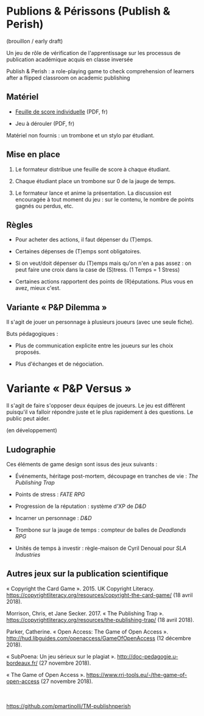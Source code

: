# Publions &amp; Périssons (Publish &amp; Perish)

(brouillon / early draft)

Un jeu de rôle de vérification de l'apprentissage sur les processus de publication académique acquis en classe inversée

Publish &amp; Perish : a role-playing game to check comprehension of learners after a flipped classroom on academic publishing

## Matériel

- [Feuille de score individuelle](https://github.com/pmartinolli/TM-publishnperish/blob/master/files/pnp-points-v1.2.fr.pdf) (PDF, fr)

- Jeu à dérouler (PDF, fr)

Matériel non fournis : un trombone et un stylo par étudiant.

## Mise en place

1. Le formateur distribue une feuille de score à chaque étudiant. 

2. Chaque étudiant place un trombone sur 0 de la jauge de temps.

3. Le formateur lance et anime la présentation. La discussion est encouragée à tout moment du jeu : sur le contenu, le nombre de points gagnés ou perdus, etc.

## Règles

* Pour acheter des actions, il faut dépenser du (T)emps. 

* Certaines dépenses de (T)emps sont obligatoires.

* Si on veut/doit dépenser du (T)emps mais qu'on n'en a pas assez : on peut faire une croix dans la case de (S)tress. (1 Temps = 1 Stress)

* Certaines actions rapportent des points de (R)éputations. Plus vous en avez, mieux c'est.


## Variante « P&P Dilemma » 

Il s'agit de jouer un personnage à plusieurs joueurs (avec une seule fiche).

Buts pédagogiques : 

* Plus de communication explicite entre les joueurs sur les choix proposés. 

* Plus d'échanges et de négociation.


# Variante « P&P Versus »

Il s'agit de faire s'opposer deux équipes de joueurs. Le jeu est différent puisqu'il va falloir répondre juste et le plus rapidement à des questions. Le public peut aider.

(en développement)


## Ludographie

Ces éléments de game design sont issus des jeux suivants : 

* Événements, héritage post-mortem, découpage en tranches de vie : *The Publishing Trap*

* Points de stress : *FATE RPG*

* Progression de la réputation : système d'XP de *D&D*

* Incarner un personnage : *D&D*

* Trombone sur la jauge de temps : compteur de balles de *Deadlands RPG*

* Unités de temps à investir : règle-maison de Cyril Denoual pour *SLA Industries*

## Autres jeux sur la publication scientifique

« Copyright the Card Game ». 2015. UK Copyright Literacy. https://copyrightliteracy.org/resources/copyright-the-card-game/ (18 avril 2018).

Morrison, Chris, et Jane Secker. 2017. « The Publishing Trap ». https://copyrightliteracy.org/resources/the-publishing-trap/ (18 avril 2018).

Parker, Catherine. « Open Access: The Game of Open Access ». http://hud.libguides.com/openaccess/GameOfOpenAccess (12 décembre 2018).

« SubPoena: Un jeu sérieux sur le plagiat ». http://doc-pedagogie.u-bordeaux.fr/ (27 novembre 2018).

« The Game of Open Access ». https://www.rri-tools.eu/-/the-game-of-open-access (27 novembre 2018).





\
\
https://github.com/pmartinolli/TM-publishnperish
